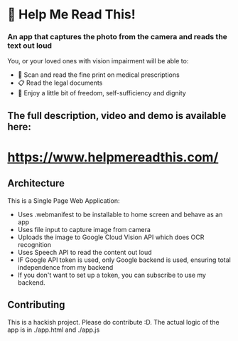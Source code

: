 # 🧐 Help Me Read This!

### An app that captures the photo from the camera and reads the text out loud

You, or your loved ones with vision impairment will be able to:

- 💊 Scan and read the fine print on medical prescriptions
- 📋 Read the legal documents
- 🚀 Enjoy a little bit of freedom, self-sufficiency and dignity

## The full description, video and demo is available here:

# https://www.helpmereadthis.com/

## Architecture

This is a Single Page Web Application:

- Uses .webmanifest to be installable to home screen and behave as an app
- Uses file input to capture image from camera
- Uploads the image to Google Cloud Vision API which does OCR recognition
- Uses Speech API to read the content out loud
- IF Google API token is used, only Google backend is used, ensuring total independence from my backend
- If you don't want to set up a token, you can subscribe to use my backend.

## Contributing

This is a hackish project. Please do contribute :D. The actual logic of the app is in ./app.html and ./app.js
